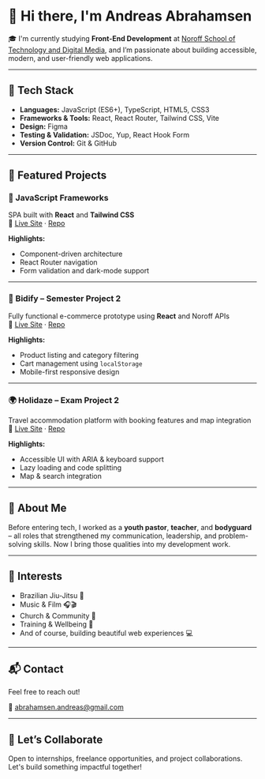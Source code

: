 # 👋 Hi there, I'm Andreas Abrahamsen

🎓 I'm currently studying **Front-End Development** at [Noroff School of Technology and Digital Media](https://www.noroff.no/), and I’m passionate about building accessible, modern, and user-friendly web applications.

---

## 🧰 Tech Stack

- **Languages:** JavaScript (ES6+), TypeScript, HTML5, CSS3
- **Frameworks & Tools:** React, React Router, Tailwind CSS, Vite
- **Design:** Figma
- **Testing & Validation:** JSDoc, Yup, React Hook Form
- **Version Control:** Git & GitHub

---

## 🚀 Featured Projects

### 🔧 JavaScript Frameworks  
SPA built with **React** and **Tailwind CSS**  
🔗 [Live Site](https://lazysales.netlify.app) · [Repo](https://github.com/annechh/ca-js-frameworks)

**Highlights:**
- Component-driven architecture
- React Router navigation
- Form validation and dark-mode support

---

### 🛒 Bidify – Semester Project 2  
Fully functional e-commerce prototype using **React** and Noroff APIs  
🔗 [Live Site](https://bidify-semesterproject.netlify.app) · [Repo](https://github.com/AndreasAUG23F/Bidify-SemesterProject-2)

**Highlights:**
- Product listing and category filtering  
- Cart management using `localStorage`  
- Mobile-first responsive design

---

### 🌍 Holidaze – Exam Project 2  
Travel accommodation platform with booking features and map integration  
🔗 [Live Site](https://holidazer.netlify.app) · [Repo](https://github.com/Andreasjoa23/PE2-Holidaze)

**Highlights:**
- Accessible UI with ARIA & keyboard support  
- Lazy loading and code splitting  
- Map & search integration

---

## 💬 About Me

Before entering tech, I worked as a **youth pastor**, **teacher**, and **bodyguard** – all roles that strengthened my communication, leadership, and problem-solving skills. Now I bring those qualities into my development work.

---

## 🧠 Interests

- Brazilian Jiu-Jitsu 🥋  
- Music & Film 🎧🎬  
- Church & Community 🙏  
- Training & Wellbeing 💪  
- And of course, building beautiful web experiences 💻

---

## 📬 Contact

Feel free to reach out!

📧 [abrahamsen.andreas@gmail.com](mailto:abrahamsen.andreas@gmail.com)

---

## 🤝 Let’s Collaborate

Open to internships, freelance opportunities, and project collaborations. Let's build something impactful together!
